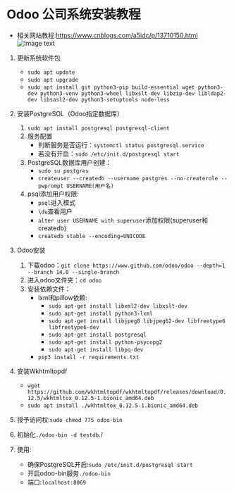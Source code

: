 # Odoo 公司系统安装教程
* 相关网站教程:https://www.cnblogs.com/a5idc/p/13710150.html
![Image text](./bg.jpg)

1. 更新系统软件包
	* `sudo apt update`
	* `sudo apt upgrade`
	* `sudo apt install git python3-pip build-essential wget python3-dev python3-venv python3-wheel libxslt-dev libzip-dev libldap2-dev libsasl2-dev python3-setuptools node-less`

2. 安装PostgreSOL（Odoo指定数据库）
	1. `sudo apt install postgresql postgresql-client`
	2. 服务配置
		* 判断服务是否运行：`systemctl status postgresql.service`
		* 若没有开启：`sudo /etc/init.d/postgresql start`
	3. PostgreSQL数据库用户创建：
		* `sudo su postgres`
		* `createuser --createdb --username postgres --no-createrole --pwprompt USERNAME(用户名)`
	4. psql添加用户权限:
		* `psql`进入模式
		* `\du`查看用户
		* `alter user USERNAME with superuser`添加权限(superuser和createdb)
		* `createdb stable --encoding=UNICODE`
		
3. Odoo安装
	1. 下载odoo：`git clone https://www.github.com/odoo/odoo --depth=1 --branch 14.0 --single-branch`
	2. 进入odoo文件夹：`cd odoo`
	3. 安装依赖文件：
		* lxml和pillow依赖:
			* `sudo apt-get install libxml2-dev libxslt-dev`
			* `sudo apt-get install python3-lxml`
			* `sudo apt-get install libjpeg8 libjpeg62-dev libfreetype6 libfreetype6-dev`
			* `sudo apt-get install postgresql`
			* `sudo apt-get install python-psycopg2`
			* `sudo apt-get install libpq-dev`
		* `pip3 install -r requirements.txt`
		
4. 安装Wkhtmltopdf
	* `wget https://github.com/wkhtmltopdf/wkhtmltopdf/releases/download/0.12.5/wkhtmltox_0.12.5-1.bionic_amd64.deb`
	* `sudo apt install ./wkhtmltox_0.12.5-1.bionic_amd64.deb`
	
5. 授予访问权:`sudo chmod 775 odoo-bin`

6. 初始化`./odoo-bin -d testdb`./

7. 使用:
	* 确保PostgreSQL开启:`sudo /etc/init.d/postgresql start`
	* 开启odoo-bin服务`./odoo-bin`
	* 端口:`localhost:8069`
